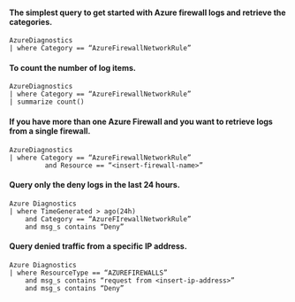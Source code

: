 #### The simplest query to get started with Azure firewall logs and retrieve the categories.
```OQL
AzureDiagnostics
| where Category == “AzureFirewallNetworkRule”
```

#### To count the number of log items.
```OQL
AzureDiagnostics
| where Category == “AzureFirewallNetworkRule”
| summarize count()
```

#### If you have more than one Azure Firewall and you want to retrieve logs from a single firewall.
```OQL
AzureDiagnostics
| where Category == “AzureFirewallNetworkRule”
         and Resource == “<insert-firewall-name>” 
```

#### Query only the deny logs in the last 24 hours.
```OQL
Azure Diagnostics 
| where TimeGenerated > ago(24h)
	and Category == “AzureFIrewallNetworkRule”
	and msg_s contains “Deny” 
```
#### Query denied traffic from a specific IP address.
```OQL
Azure Diagnostics 
| where ResourceType == “AZUREFIREWALLS”
	and msg_s contains “request from <insert-ip-address>”
	and msg_s contains “Deny”
```
